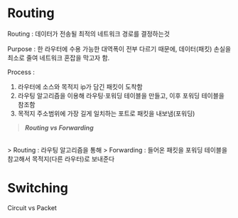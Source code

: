 <h1>Routing </h1>

Routing : 데이터가 전송될 최적의 네트워크 경로를 결정하는것

Purpose : 한 라우터에 수용 가능한 대역폭이 전부 다르기 때문에, 데이터(패킷) 손실을 최소로 줄여 네트워크 혼잡을 막고자 함.


Process : 
<ol> 
<li>라우터에 소스와 목적지 ip가 담긴 패킷이 도착함 </li>
<li>라우팅 알고리즘을 이용해 라우팅·포워딩 테이블을 만들고, 이후 포워딩 테이블을 참조함</li>
<li>목적지 주소범위에 가장 길게 일치하는 포트로 패킷을 내보냄(포워딩)</li>

</ol>

> <b><i>Routing vs Forwarding</b></i> <br>
<br> 
> Routing : 라우팅 알고리즘을 통해 
> Forwarding : 들어온 패킷을 포워딩 테이블을 참고해서 목적지(다른 라우터)로 보내준다




<br>

# Switching 
Circuit vs Packet 

